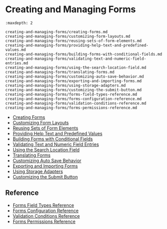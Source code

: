 # Creating and Managing Forms

```{toctree}
:maxdepth: 2

creating-and-managing-forms/creating-forms.md
creating-and-managing-forms/customizing-form-layouts.md
creating-and-managing-forms/reusing-sets-of-form-elements.md
creating-and-managing-forms/providing-help-text-and-predefined-values.md
creating-and-managing-forms/building-forms-with-conditional-fields.md
creating-and-managing-forms/validating-text-and-numeric-field-entries.md
creating-and-managing-forms/using-the-search-location-field.md
creating-and-managing-forms/translating-forms.md
creating-and-managing-forms/customizing-auto-save-behavior.md
creating-and-managing-forms/exporting-and-importing-forms.md
creating-and-managing-forms/using-storage-adapters.md
creating-and-managing-forms/customizing-the-submit-button.md
creating-and-managing-forms/forms-field-types-reference.md
creating-and-managing-forms/forms-configuration-reference.md
creating-and-managing-forms/validation-conditions-reference.md
creating-and-managing-forms/forms-permissions-reference.md
```

- [Creating Forms](./creating-and-managing-forms/creating-forms.md)
- [Customizing Form Layouts](./creating-and-managing-forms/customizing-form-layouts.md)
- [Reusing Sets of Form Elements](./creating-and-managing-forms/reusing-sets-of-form-elements.md)
- [Providing Help Text and Predefined Values](./creating-and-managing-forms/providing-help-text-and-predefined-values.md)
- [Building Forms with Conditional Fields](./creating-and-managing-forms/building-forms-with-conditional-fields.md)
- [Validating Text and Numeric Field Entries](./creating-and-managing-forms/validating-text-and-numeric-field-entries.md)
- [Using the Search Location Field](./creating-and-managing-forms/using-the-search-location-field.md)
- [Translating Forms](./creating-and-managing-forms/translating-forms.md)
- [Customizing Auto Save Behavior](./creating-and-managing-forms/customizing-auto-save-behavior.md)
- [Exporting and Importing Forms](./creating-and-managing-forms/exporting-and-importing-forms.md)
- [Using Storage Adapters](./creating-and-managing-forms/using-storage-adapters.md)
- [Customizing the Submit Button](./creating-and-managing-forms/customizing-the-submit-button.md)

## Reference

- [Forms Field Types Reference](./creating-and-managing-forms/forms-field-types-reference.md)
- [Forms Configuration Reference](./creating-and-managing-forms/forms-configuration-reference.md)
- [Validation Conditions Reference](./creating-and-managing-forms/validation-conditions-reference.md)
- [Forms Permissions Reference](./creating-and-managing-forms/forms-permissions-reference.md)
